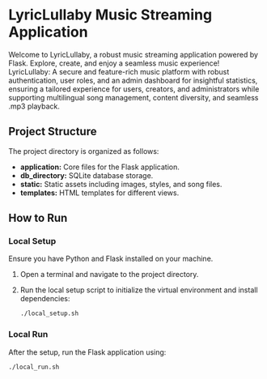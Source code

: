 # LyricLullaby Music Streaming Application

Welcome to LyricLullaby, a robust music streaming application powered by Flask. Explore, create, and enjoy a seamless music experience!<br>
LyricLullaby: A secure and feature-rich music platform with robust authentication, user roles, and an admin dashboard for insightful statistics, ensuring a tailored experience for users, creators, and administrators while supporting multilingual song management, content diversity, and seamless .mp3 playback.
## Project Structure

The project directory is organized as follows:

- **application:** Core files for the Flask application.
- **db_directory:** SQLite database storage.
- **static:** Static assets including images, styles, and song files.
- **templates:** HTML templates for different views.

## How to Run

### Local Setup
Ensure you have Python and Flask installed on your machine.

1. Open a terminal and navigate to the project directory.
2. Run the local setup script to initialize the virtual environment and install dependencies:

    ```bash
    ./local_setup.sh
    ```

### Local Run
After the setup, run the Flask application using:

```bash
./local_run.sh
